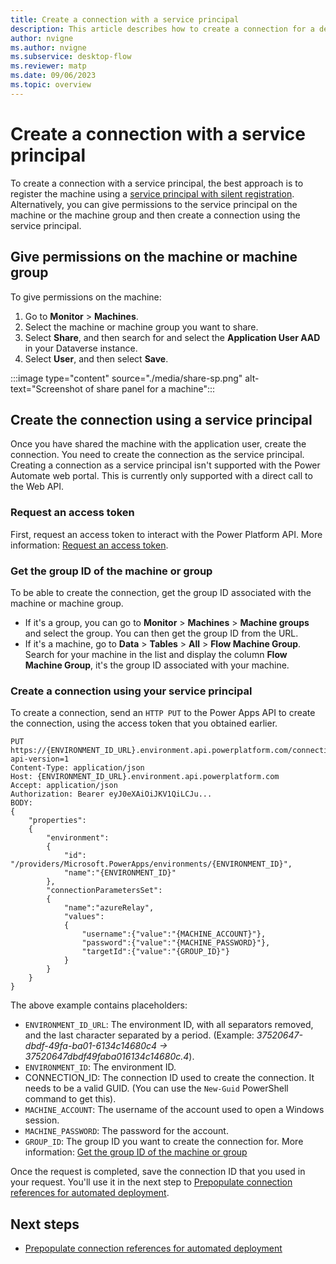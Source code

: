 ```yaml
---
title: Create a connection with a service principal
description: This article describes how to create a connection for a desktop flow by using a service principal
author: nvigne
ms.author: nvigne
ms.subservice: desktop-flow
ms.reviewer: matp
ms.date: 09/06/2023
ms.topic: overview
---
```


# Create a connection with a service principal

To create a connection with a service principal, the best approach is to register the machine using a [service principal with silent registration](/power-automate/desktop-flows/machines-silent-registration#using-a-service-principal-account). Alternatively, you can give permissions to the service principal on the machine or the machine group and then create a connection using the service principal.

## Give permissions on the machine or machine group

To give permissions on the machine:
1. Go to **Monitor** > **Machines**. <!-- From where is this done? Power Automate Desktop? Please add steps from where and how to get this far -->
1. Select the machine or machine group you want to share.
1. Select **Share**, and then search for and select the **Application User AAD** in your Dataverse instance.
1. Select **User**, and then select **Save**.

:::image type="content" source="./media/share-sp.png" alt-text="Screenshot of share panel for a machine":::

## Create the connection using a service principal

Once you have shared the machine with the application user, create the connection. You need to create the connection as the service principal. Creating a connection as a service principal isn't supported with the Power Automate web portal. This is currently only supported with a direct call to the Web API.

### Request an access token

First, request an access token to interact with the Power Platform API. More information: [Request an access token](/power-platform/admin/programmability-authentication-v2#step-5-request-an-access-token).

### Get the group ID of the machine or group

To be able to create the connection, get the group ID associated with the machine or machine group.

- If it's a group, you can go to **Monitor** > **Machines** > **Machine groups** and select the group. You can then get the group ID from the URL.
- If it's a machine, go to **Data** > **Tables** > **All** > **Flow Machine  Group**. Search for your machine in the list and display the column **Flow Machine Group**, it's the group ID associated with your machine.

### Create a connection using your service principal

To create a connection, send an `HTTP PUT` to the Power Apps API to create the connection, using the access token that you obtained earlier.

```HTTP
PUT https://{ENVIRONMENT_ID_URL}.environment.api.powerplatform.com/connectivity/connectors/shared_uiflow/connections/{CONNECTION_ID}?api-version=1
Content-Type: application/json
Host: {ENVIRONMENT_ID_URL}.environment.api.powerplatform.com
Accept: application/json
Authorization: Bearer eyJ0eXAiOiJKV1QiLCJu...
BODY:
{
    "properties":
    {
        "environment":
        {
            "id": "/providers/Microsoft.PowerApps/environments/{ENVIRONMENT_ID}",
            "name":"{ENVIRONMENT_ID}"
        },
        "connectionParametersSet":
        {
            "name":"azureRelay",
            "values":
            {
                "username":{"value":"{MACHINE_ACCOUNT}"},
                "password":{"value":"{MACHINE_PASSWORD}"},
                "targetId":{"value":"{GROUP_ID}"}
            }
        }
    }
}
```

The above example contains placeholders:

- `ENVIRONMENT_ID_URL`: The environment ID, with all separators removed, and the last character separated by a period. (Example: *37520647-dbdf-49fa-ba01-6134c14680c4 -> 37520647dbdf49faba016134c14680c.4*).
- `ENVIRONMENT_ID`: The environment ID.
- CONNECTION_ID: The connection ID used to create the connection. It needs to be a valid GUID. (You can use the `New-Guid` PowerShell command to get this).
- `MACHINE_ACCOUNT`: The username of the account used to open a Windows session.
- `MACHINE_PASSWORD`: The password for the account.
- `GROUP_ID`: The group ID you want to create the connection for. More information: [Get the group ID of the machine or group](#get-the-group-id-of-the-machine-or-group)

Once the request is completed, save the connection ID that you used in your request. You'll use it in the next step to [Prepopulate connection references for automated deployment](/power-platform/alm/conn-ref-env-variables-build-tools).

## Next steps

- [Prepopulate connection references for automated deployment](/power-platform/alm/conn-ref-env-variables-build-tools)